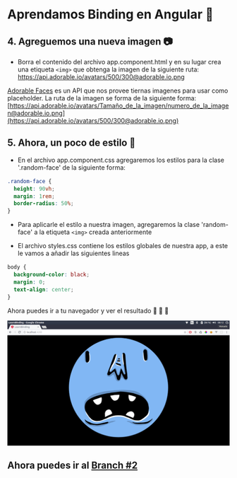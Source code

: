 # Aprendamos Binding en Angular :hatching_chick:

## 4. Agreguemos una nueva imagen :camera:
- Borra el contenido del archivo app.component.html y en su lugar crea una etiqueta `<img>` que obtenga la imagen de la siguiente ruta: https://api.adorable.io/avatars/500/300@adorable.io.png
 
[Adorable Faces](http://avatars.adorable.io/) es un API que nos provee tiernas imagenes para usar como placeholder. La ruta de la imagen se forma de la siguiente forma:
[https://api.adorable.io/avatars/Tamaño_de_la_imagen/numero_de_la_imagen@adorable.io.png](https://api.adorable.io/avatars/500/300@adorable.io.png)

## 5. Ahora, un poco de estilo :nail_care:
- En el archivo app.component.css agregaremos los estilos para la clase '.random-face' de la siguiente forma:
```css
.random-face {
  height: 90vh;
  margin: 1rem;
  border-radius: 50%;
}
```

- Para aplicarle el estilo a nuestra imagen, agregaremos la clase 'random-face' a la etiqueta `<img>` creada anteriormente

- El archivo styles.css contiene los estilos globales de nuestra app, a este le vamos a añadir las siguientes lineas 
```css
body {
  background-color: black;
  margin: 0;
  text-align: center;
}
```

Ahora puedes ir a tu navegador y ver el resultado :tada: :tada: :tada:

![Demo](./demo.png)


## Ahora puedes ir al [Branch #2](https://github.com/angular-medellin/learn-more/tree/2)


